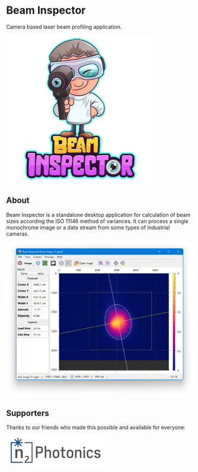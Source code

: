 # Beam Inspector

Camera based laser beam profiling application.

<img src="img/logos/logo.png" width=400>

## About

Beam Inspector is a standalone desktop application for calculation of beam sizes according the ISO 11146 method of variances. It can process a single monochrome image or a data stream from some types of industrial cameras.

![](img/screens/inspector_0.0.10.png)

## Supporters

Thanks to our friends who made this possible and available for everyone:

<a href="https://www.n2-photonics.de"><img src="img/logos/n2-photonics.png" alt="n2 Photonics"></a>
